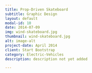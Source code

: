 ```yaml
---
title: Prop-Driven Skateboard
subtitle: Graphic Design
layout: default
modal-id: 10
date: 2014-07-09
img: wind-skateboard.jpg
thumbnail: wind-skateboard.jpg
alt: image-alt
project-date: April 2014
client: Start Bootstrap
category: Electric-Vehicles
description: description not yet added

---
```

